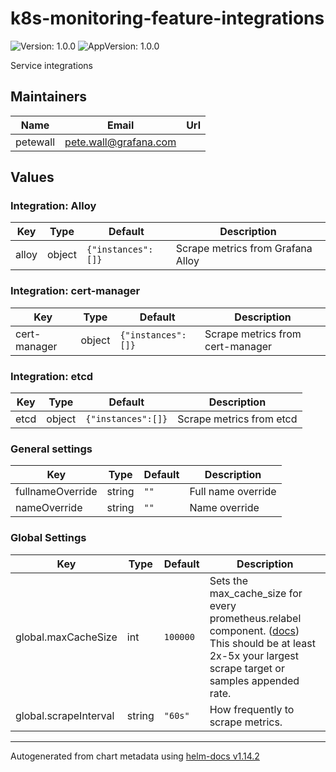 # k8s-monitoring-feature-integrations

![Version: 1.0.0](https://img.shields.io/badge/Version-1.0.0-informational?style=flat-square) ![AppVersion: 1.0.0](https://img.shields.io/badge/AppVersion-1.0.0-informational?style=flat-square)

Service integrations

## Maintainers

| Name | Email | Url |
| ---- | ------ | --- |
| petewall | <pete.wall@grafana.com> |  |

## Values

### Integration: Alloy

| Key | Type | Default | Description |
|-----|------|---------|-------------|
| alloy | object | `{"instances":[]}` | Scrape metrics from Grafana Alloy |

### Integration: cert-manager

| Key | Type | Default | Description |
|-----|------|---------|-------------|
| cert-manager | object | `{"instances":[]}` | Scrape metrics from cert-manager |

### Integration: etcd

| Key | Type | Default | Description |
|-----|------|---------|-------------|
| etcd | object | `{"instances":[]}` | Scrape metrics from etcd |

### General settings

| Key | Type | Default | Description |
|-----|------|---------|-------------|
| fullnameOverride | string | `""` | Full name override |
| nameOverride | string | `""` | Name override |

### Global Settings

| Key | Type | Default | Description |
|-----|------|---------|-------------|
| global.maxCacheSize | int | `100000` | Sets the max_cache_size for every prometheus.relabel component. ([docs](https://grafana.com/docs/alloy/latest/reference/components/prometheus.relabel/#arguments)) This should be at least 2x-5x your largest scrape target or samples appended rate. |
| global.scrapeInterval | string | `"60s"` | How frequently to scrape metrics. |

----------------------------------------------
Autogenerated from chart metadata using [helm-docs v1.14.2](https://github.com/norwoodj/helm-docs/releases/v1.14.2)
